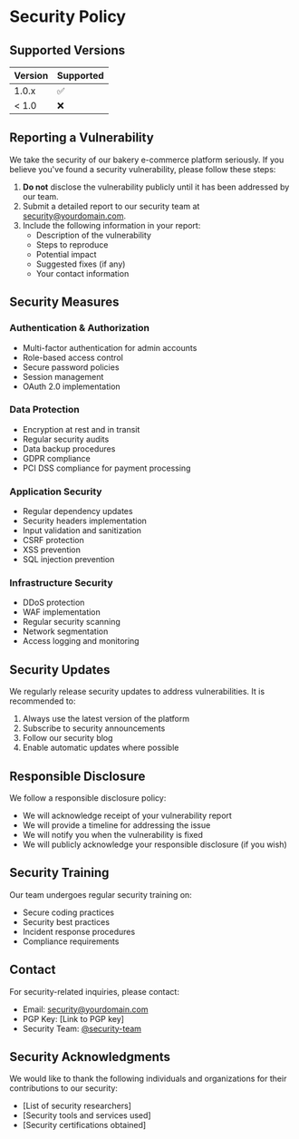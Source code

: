 # Security Policy

## Supported Versions

| Version | Supported          |
| ------- | ------------------ |
| 1.0.x   | :white_check_mark: |
| < 1.0   | :x:                |

## Reporting a Vulnerability

We take the security of our bakery e-commerce platform seriously. If you believe you've found a security vulnerability, please follow these steps:

1. **Do not** disclose the vulnerability publicly until it has been addressed by our team.
2. Submit a detailed report to our security team at [security@yourdomain.com](mailto:security@yourdomain.com).
3. Include the following information in your report:
   - Description of the vulnerability
   - Steps to reproduce
   - Potential impact
   - Suggested fixes (if any)
   - Your contact information

## Security Measures

### Authentication & Authorization
- Multi-factor authentication for admin accounts
- Role-based access control
- Secure password policies
- Session management
- OAuth 2.0 implementation

### Data Protection
- Encryption at rest and in transit
- Regular security audits
- Data backup procedures
- GDPR compliance
- PCI DSS compliance for payment processing

### Application Security
- Regular dependency updates
- Security headers implementation
- Input validation and sanitization
- CSRF protection
- XSS prevention
- SQL injection prevention

### Infrastructure Security
- DDoS protection
- WAF implementation
- Regular security scanning
- Network segmentation
- Access logging and monitoring

## Security Updates

We regularly release security updates to address vulnerabilities. It is recommended to:

1. Always use the latest version of the platform
2. Subscribe to security announcements
3. Follow our security blog
4. Enable automatic updates where possible

## Responsible Disclosure

We follow a responsible disclosure policy:
- We will acknowledge receipt of your vulnerability report
- We will provide a timeline for addressing the issue
- We will notify you when the vulnerability is fixed
- We will publicly acknowledge your responsible disclosure (if you wish)

## Security Training

Our team undergoes regular security training on:
- Secure coding practices
- Security best practices
- Incident response procedures
- Compliance requirements

## Contact

For security-related inquiries, please contact:
- Email: [security@yourdomain.com](mailto:security@yourdomain.com)
- PGP Key: [Link to PGP key]
- Security Team: [@security-team](https://github.com/orgs/your-org/teams/security-team)

## Security Acknowledgments

We would like to thank the following individuals and organizations for their contributions to our security:

- [List of security researchers]
- [Security tools and services used]
- [Security certifications obtained] 